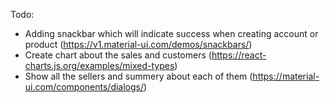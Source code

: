 Todo:
* Adding snackbar which will indicate success when creating account or product (https://v1.material-ui.com/demos/snackbars/)
* Create chart about the sales and customers (https://react-charts.js.org/examples/mixed-types)
* Show all the sellers and summery about each of them (https://material-ui.com/components/dialogs/)
